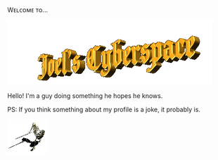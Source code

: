 Wᴇʟᴄᴏᴍᴇ ᴛᴏ...

![Cyberspace - space - sᴘᴀᴄᴇ - ˢᵖᵃᶜᵉ](cyberspace.gif)

Hello! I'm a guy doing something he hopes he knows.



PS: If you think something about my profile is a joke, it probably is.

![Oh no Skeleton Attack :O](anm_skeleton.gif)